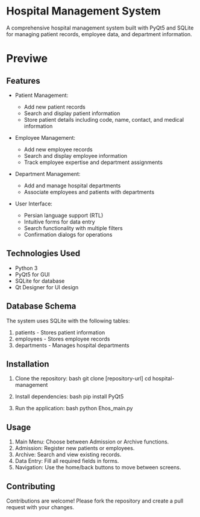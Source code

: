 # Hospital Management System

A comprehensive hospital management system built with PyQt5 and SQLite for managing patient records, employee data, and department information.

# Previwe



## Features

- Patient Management:
  - Add new patient records
  - Search and display patient information
  - Store patient details including code, name, contact, and medical information

- Employee Management:
  - Add new employee records
  - Search and display employee information
  - Track employee expertise and department assignments

- Department Management:
  - Add and manage hospital departments
  - Associate employees and patients with departments

- User Interface:
  - Persian language support (RTL)
  - Intuitive forms for data entry
  - Search functionality with multiple filters
  - Confirmation dialogs for operations

## Technologies Used

- Python 3
- PyQt5 for GUI
- SQLite for database
- Qt Designer for UI design

## Database Schema

The system uses SQLite with the following tables:

1. patients - Stores patient information
2. employees - Stores employee records
3. departments - Manages hospital departments

## Installation

1. Clone the repository:
   bash
   git clone [repository-url]
   cd hospital-management
   
2. Install dependencies:
   bash
   pip install PyQt5
   
3. Run the application:
   bash
   python Ehos_main.py
   
## Usage

1. Main Menu: Choose between Admission or Archive functions.
2. Admission: Register new patients or employees.
3. Archive: Search and view existing records.
4. Data Entry: Fill all required fields in forms.
5. Navigation: Use the home/back buttons to move between screens.

## Contributing

Contributions are welcome! Please fork the repository and create a pull request with your changes.